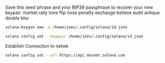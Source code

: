 Save this seed phrase and your BIP39 passphrase to recover your new keypair:
market rally tone flip nose penalty exchange believe audit antique double blur
```bash
solana-keygen new -o /home/joec/.config/solana/id.json
```
    
   
```bash
solana config set --keypair /home/joec/.config/solana/id.json
```
   
Establish Connection to netwk
```bash
solana config set --url https://api.devnet.solana.com
```